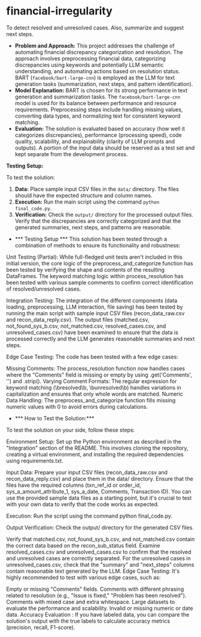 # financial-irregularity
To detect resolved and unresolved cases. Also, summarize and suggest next steps.

*   **Problem and Approach:** This project addresses the challenge of automating financial discrepancy categorization and resolution. The approach involves preprocessing financial data, categorizing discrepancies using keywords and potentially LLM semantic understanding, and automating actions based on resolution status. BART (`facebook/bart-large-cnn`) is employed as the LLM for text generation tasks (summarization, next steps, and pattern identification).
*   **Model Explanation:** BART is chosen for its strong performance in text generation and summarization tasks. The `facebook/bart-large-cnn` model is used for its balance between performance and resource requirements.  Preprocessing steps include handling missing values, converting data types, and normalizing text for consistent keyword matching. 
*   **Evaluation:** The solution is evaluated based on accuracy (how well it categorizes discrepancies), performance (processing speed), code quality, scalability, and explainability (clarity of LLM prompts and outputs).  A portion of the input data should be reserved as a test set and kept separate from the development process.

**Testing Setup:**

To test the solution:

1.  **Data:** Place sample input CSV files in the `data/` directory.  The files should have the expected structure and column names.
2.  **Execution:** Run the main script using the command `python final_code.py`.
3.  **Verification:** Check the `output/` directory for the processed output files.  Verify that the discrepancies are correctly categorized and that the generated summaries, next steps, and patterns are reasonable.


* *** Testing Setup ***
This solution has been tested through a combination of methods to ensure its functionality and robustness:

Unit Testing (Partial): While full-fledged unit tests aren't included in this initial version, the core logic of the preprocess_and_categorize function has been tested by verifying the shape and contents of the resulting DataFrames.  The keyword matching logic within process_resolution has been tested with various sample comments to confirm correct identification of resolved/unresolved cases.

Integration Testing: The integration of the different components (data loading, preprocessing, LLM interaction, file saving) has been tested by running the main script with sample input CSV files (recon_data_raw.csv and recon_data_reply.csv). The output files (matched.csv, not_found_sys_b.csv, not_matched.csv, resolved_cases.csv, and unresolved_cases.csv) have been examined to ensure that the data is processed correctly and the LLM generates reasonable summaries and next steps.

Edge Case Testing: The code has been tested with a few edge cases:

Missing Comments: The process_resolution function now handles cases where the "Comments" field is missing or empty by using .get('Comments', '') and .strip().
Varying Comment Formats: The regular expression for keyword matching (\bresolved\b, \bunresolved\b) handles variations in capitalization and ensures that only whole words are matched.
Numeric Data Handling: The preprocess_and_categorize function fills missing numeric values with 0 to avoid errors during calculations.


* *** How to Test the Solution:***

To test the solution on your side, follow these steps:

Environment Setup: Set up the Python environment as described in the "Integration" section of the README. This involves cloning the repository, creating a virtual environment, and installing the required dependencies using requirements.txt.

Input Data: Prepare your input CSV files (recon_data_raw.csv and recon_data_reply.csv) and place them in the data/ directory. Ensure that the files have the required columns (txn_ref_id or order_id, sys_a_amount_attribute_1, sys_a_date, Comments, Transaction ID). You can use the provided sample data files as a starting point, but it's crucial to test with your own data to verify that the code works as expected.

Execution: Run the script using the command python final_code.py. 

Output Verification: Check the output/ directory for the generated CSV files.

Verify that matched.csv, not_found_sys_b.csv, and not_matched.csv contain the correct data based on the recon_sub_status field.
Examine resolved_cases.csv and unresolved_cases.csv to confirm that the resolved and unresolved cases are correctly separated.
For the unresolved cases in unresolved_cases.csv, check that the "summary" and "next_steps" columns contain reasonable text generated by the LLM.
Edge Case Testing: It's highly recommended to test with various edge cases, such as:

Empty or missing "Comments" fields.
Comments with different phrasing related to resolution (e.g., "Issue is fixed," "Problem has been resolved").
Comments with mixed case and extra whitespace.
Large datasets to evaluate the performance and scalability.
Invalid or missing numeric or date data.
Accuracy Evaluation : If you have labeled data, you can compare the solution's output with the true labels to calculate accuracy metrics (precision, recall, F1-score).